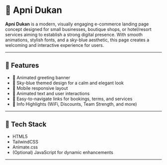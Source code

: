 # 🏪 Apni Dukan

**Apni Dukan** is a modern, visually engaging e-commerce landing page concept designed for small businesses, boutique shops, or hotel/resort services aiming to establish a strong digital presence. With smooth animations, stylish fonts, and a sky-blue aesthetic, this page creates a welcoming and interactive experience for users.

---

## 🌟 Features

- 🎉 Animated greeting banner
- 💙 Sky-blue themed design for a calm and elegant look
- 📲 Mobile responsive layout
- 💬 Animated text and user interactions
- 🔗 Easy-to-navigate links for bookings, terms, and services
- 📶 Info Highlights (WiFi, Discounts, Team Strength, and more)

---

## 🚀 Tech Stack

- HTML5
- TailwindCSS
- Animate.css
- (Optional) JavaScript for dynamic enhancements

---

